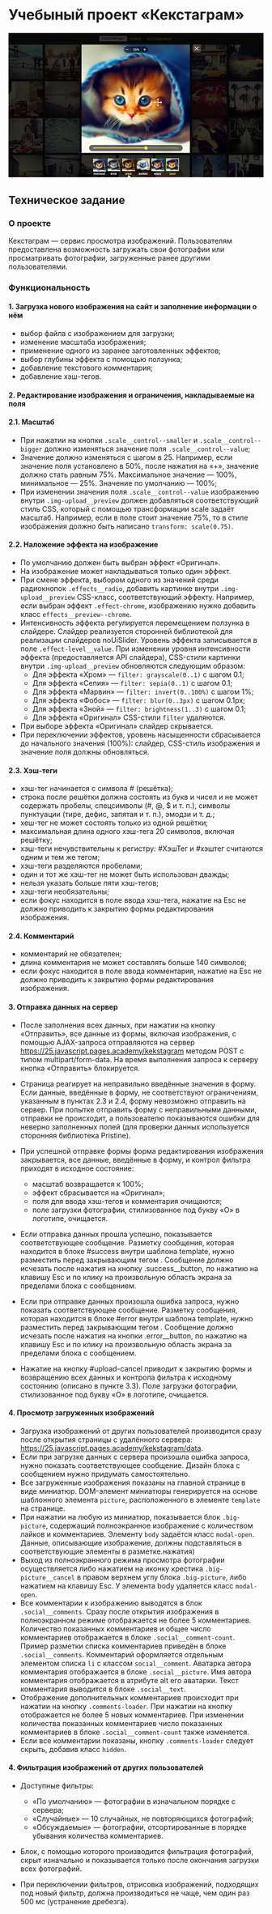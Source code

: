 # Учебыный проект «Кекстаграм»

![](/preview.jpg)

## Техническое задание

### О проекте

Кекстаграм — сервис просмотра изображений. Пользователям предоставлена возможность загружать свои фотографии или просматривать фотографии, загруженные ранее другими пользователями.

### Функциональность

#### 1. Загрузка нового изображения на сайт и заполнение информации о нём

+ выбор файла с изображением для загрузки;
+ изменение масштаба изображения;
+ применение одного из заранее заготовленных эффектов;
+ выбор глубины эффекта с помощью ползунка;
+ добавление текстового комментария;
+ добавление хэш-тегов.

#### 2. Редактирование изображения и ограничения, накладываемые на поля

#### 2.1. Масштаб

+ При нажатии на кнопки `.scale__control--smaller` и `.scale__control--bigger` должно изменяться значение поля `.scale__control--value`;
+ Значение должно изменяться с шагом в 25. Например, если значение поля установлено в 50%, после нажатия на «+», значение должно стать равным 75%. Максимальное значение — 100%, минимальное — 25%. Значение по умолчанию — 100%;
+ При изменении значения поля `.scale__control--value` изображению внутри `.img-upload__preview` должен добавляться соответствующий стиль CSS, который с помощью трансформации scale задаёт масштаб. Например, если в поле стоит значение 75%, то в стиле изображения должно быть написано `transform: scale(0.75)`.

#### 2.2. Наложение эффекта на изображение

+ По умолчанию должен быть выбран эффект «Оригинал».
+ На изображение может накладываться только один эффект.
+ При смене эффекта, выбором одного из значений среди радиокнопок `.effects__radio`, добавить картинке внутри `.img-upload__preview` CSS-класс, соответствующий эффекту. Например, если выбран эффект `.effect-chrome`, изображению нужно добавить класс `effects__preview--chrome`.
+ Интенсивность эффекта регулируется перемещением ползунка в слайдере. Слайдер реализуется сторонней библиотекой для реализации слайдеров noUiSlider. Уровень эффекта записывается в поле `.effect-level__value`. При изменении уровня интенсивности эффекта (предоставляется API слайдера), CSS-стили картинки внутри `.img-upload__preview` обновляются следующим образом:
  + Для эффекта «Хром» — `filter: grayscale(0..1)` с шагом 0.1;
  + Для эффекта «Сепия» — `filter: sepia(0..1)` с шагом 0.1;
  + Для эффекта «Марвин» — `filter: invert(0..100%)` с шагом 1%;
  + Для эффекта «Фобос» — `filter: blur(0..3px)` с шагом 0.1px;
  + Для эффекта «Зной» — `filter: brightness(1..3)` с шагом 0.1;
  + Для эффекта «Оригинал» CSS-стили `filter` удаляются.
+ При выборе эффекта «Оригинал» слайдер скрывается.
+ При переключении эффектов, уровень насыщенности сбрасывается до начального значения (100%): слайдер, CSS-стиль изображения и значение поля должны обновляться.

#### 2.3. Хэш-теги

+ хэш-тег начинается с символа # (решётка);
+ строка после решётки должна состоять из букв и чисел и не может содержать пробелы, спецсимволы (#, @, $ и т. п.), символы пунктуации (тире, дефис, запятая и т. п.), эмодзи и т. д.;
+ хеш-тег не может состоять только из одной решётки;
+ максимальная длина одного хэш-тега 20 символов, включая решётку;
+ хэш-теги нечувствительны к регистру: #ХэшТег и #хэштег считаются одним и тем же тегом;
+ хэш-теги разделяются пробелами;
+ один и тот же хэш-тег не может быть использован дважды;
+ нельзя указать больше пяти хэш-тегов;
+ хэш-теги необязательны;
+ если фокус находится в поле ввода хэш-тега, нажатие на Esc не должно приводить к закрытию формы редактирования изображения.

#### 2.4. Комментарий

+ комментарий не обязателен;
+ длина комментария не может составлять больше 140 символов;
+ если фокус находится в поле ввода комментария, нажатие на Esc не должно приводить к закрытию формы редактирования изображения.

#### 3. Отправка данных на сервер

+ После заполнения всех данных, при нажатии на кнопку «Отправить», все данные из формы, включая изображения, с помощью AJAX-запроса отправляются на сервер https://25.javascript.pages.academy/kekstagram методом POST с типом multipart/form-data. На время выполнения запроса к серверу кнопка «Отправить» блокируется.

+ Страница реагирует на неправильно введённые значения в форму. Если данные, введённые в форму, не соответствуют ограничениям, указанным в пунктах 2.3 и 2.4, форму невозможно отправить на сервер. При попытке отправить форму с неправильными данными, отправки не происходит, а пользователю показываются ошибки для неверно заполненных полей (для проверки данных используется сторонняя библиотека Pristine).

+ При успешной отправке формы форма редактирования изображения закрывается, все данные, введённые в форму, и контрол фильтра приходят в исходное состояние:

    + масштаб возвращается к 100%;
    + эффект сбрасывается на «Оригинал»;
    + поля для ввода хэш-тегов и комментария очищаются;
    + поле загрузки фотографии, стилизованное под букву «О» в логотипе, очищается.
    
+ Если отправка данных прошла успешно, показывается соответствующее сообщение. Разметку сообщения, которая находится в блоке #success внутри шаблона template, нужно разместить перед закрывающим тегом </body>. Сообщение должно исчезать после нажатия на кнопку .success__button, по нажатию на клавишу Esc и по клику на произвольную область экрана за пределами блока с сообщением.

+ Если при отправке данных произошла ошибка запроса, нужно показать соответствующее сообщение. Разметку сообщения, которая находится в блоке #error внутри шаблона template, нужно разместить перед закрывающим тегом </body>. Сообщение должно исчезать после нажатия на кнопки .error__button, по нажатию на клавишу Esc и по клику на произвольную область экрана за пределами блока с сообщением.

+ Нажатие на кнопку #upload-cancel приводит к закрытию формы и возвращению всех данных и контрола фильтра к исходному состоянию (описано в пункте 3.3). Поле загрузки фотографии, стилизованное под букву «О» в логотипе, очищается.

#### 4. Просмотр загруженных изображений

+ Загрузка изображений от других пользователей производится сразу после открытия страницы с удалённого сервера: https://25.javascript.pages.academy/kekstagram/data.
+ Если при загрузке данных с сервера произошла ошибка запроса, нужно показать соответствующее сообщение. Дизайн блока с сообщением нужно придумать самостоятельно.
+ Все загруженные изображения показаны на главной странице в виде миниатюр. DOM-элемент миниатюры генерируется на основе шаблонного элемента `picture`, расположенного в элементе `template` на странице.
+ При нажатии на любую из миниатюр, показывается блок `.big-picture`, содержащий полноэкранное изображение с количеством лайков и комментариев. Элементу `body` задаётся класс `modal-open`. Данные, описывающие изображение, должны подставляться в соответствующие элементы в разметке.нажатия)
+ Выход из полноэкранного режима просмотра фотографии осуществляется либо нажатием на иконку крестика `.big-picture__cancel` в правом верхнем углу блока `.big-picture`, либо нажатием на клавишу Esc. У элемента body удаляется класс `modal-open`.
+ Все комментарии к изображению выводятся в блок `.social__comments`. Сразу после открытия изображения в полноэкранном режиме отображается не более 5 комментариев. Количество показанных комментариев и общее число комментариев отображается в блоке `.social__comment-count`. Пример разметки списка комментариев приведён в блоке `.social__comments`. Комментарий оформляется отдельным элементом списка `li` с классом `social__comment`. Аватарка автора комментария отображается в блоке `.social__picture`. Имя автора комментария отображается в атрибуте alt его аватарки. Текст комментария выводится в блоке `.social__text`.
+ Отображение дополнительных комментариев происходит при нажатии на кнопку `.comments-loader`. При нажатии на кнопку отображается не более 5 новых комментариев. При изменении количества показанных комментариев число показанных комментариев в блоке `.social__comment-count` также изменяется.
+ Если все комментарии показаны, кнопку `.comments-loader` следует скрыть, добавив класс `hidden`.

#### 4. Фильтрация изображений от других пользователей

+ Доступные фильтры:

    + «По умолчанию» — фотографии в изначальном порядке с сервера;
    + «Случайные» — 10 случайных, не повторяющихся фотографий;
    + «Обсуждаемые» — фотографии, отсортированные в порядке убывания количества комментариев.
+ Блок, с помощью которого производится фильтрация фотографий, скрыт изначально и показывается только после окончания загрузки всех фотографий.
+ При переключении фильтров, отрисовка изображений, подходящих под новый фильтр, должна производиться не чаще, чем один раз 500 мс (устранение дребезга).
